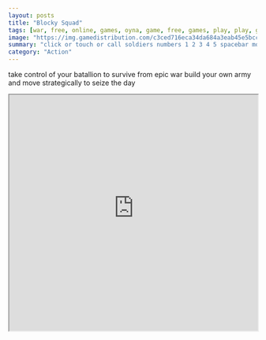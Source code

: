 ```yaml
---
layout: posts
title: "Blocky Squad"
tags: [war, free, online, games, oyna, game, free, games, play, play, games]
image: "https://img.gamedistribution.com/c3ced716eca34da684a3eab45e5bccb9.jpg"
summary: "click or touch or call soldiers numbers 1 2 3 4 5 spacebar move  free online games oyna game free games play play games"
category: "Action"
---
```


take control of your batallion to survive from epic war build your own army and move strategically to seize the day

<iframe width="100%" height="480px;" src="https://html5.gamedistribution.com/c3ced716eca34da684a3eab45e5bccb9/"></iframe>